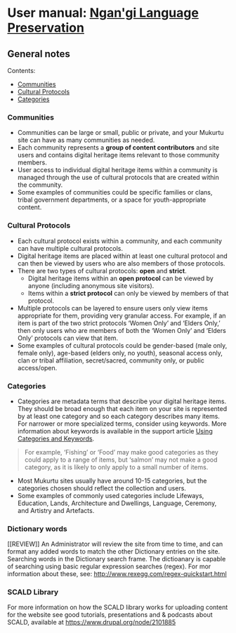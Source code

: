 
# User manual: [Ngan'gi Language Preservation](https://ngangi.net)
## General notes

Contents:
* [Communities](#communities)
* [Cultural Protocols](#cultural-protocols)
* [Categories](#categories)


### Communities
* Communities can be large or small, public or private, and your Mukurtu site can have as many communities as needed.
* Each community represents a **group of content contributors** and site users and contains digital heritage items relevant to those community members.
* User access to individual digital heritage items within a community is managed through the use of cultural protocols that are created within the community.
* Some examples of communities could be specific families or clans, tribal government departments, or a space for youth-appropriate content.

### Cultural Protocols
* Each cultural protocol exists within a community, and each community can have multiple cultural protocols.
* Digital heritage items are placed within at least one cultural protocol and can then be viewed by users who are also members of those protocols.
* There are two types of cultural protocols: **open** and **strict**.
  * Digital heritage items within an **open protocol** can be viewed by anyone (including anonymous site visitors).
  * Items within a **strict protocol** can only be viewed by members of that protocol.
* Multiple protocols can be layered to ensure users only view items appropriate for them, providing very granular access. For example, if an item is part of the two strict protocols ‘Women Only’ and ‘Elders Only,’ then only users who are members of both the ‘Women Only’ and ‘Elders Only’ protocols can view that item.
* Some examples of cultural protocols could be gender-based (male only, female only), age-based (elders only, no youth), seasonal access only, clan or tribal affiliation, secret/sacred, community only, or public access/open.

### Categories
* Categories are metadata terms that describe your digital heritage items. They should be broad enough that each item on your site is represented by at least one category and so each category describes many items. For narrower or more specialized terms, consider using keywords. More information about keywords is available in the support article [Using Categories and Keywords](http://support.mukurtu.org/customer/en/portal/articles/2430094-using-categories-and-keywords).
> For example, ‘Fishing’ or ‘Food’ may make good categories as they could apply to a range of items, but ‘salmon’ may not make a good category, as it is likely to only apply to a small number of items.

* Most Mukurtu sites usually have around 10-15 categories, but the categories chosen should reflect the collection and users.
* Some examples of commonly used categories include Lifeways, Education, Lands, Architecture and Dwellings, Language, Ceremony, and Artistry and Artefacts.

### Dictionary words

[[REVIEW]]
An Administrator will review the site from time to time, and can format any added words to match the other Dictionary entries on the site.
Searching words in the Dictionary search frame. The dictioanary is capable of searching using basic regular expression searches (regex). For mor information about these, see: http://www.rexegg.com/regex-quickstart.html


### SCALD Library
For more information on how the SCALD library works for uploading content for the website see good tutorials, presentations and & podcasts about SCALD, available at https://www.drupal.org/node/2101885
